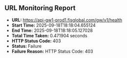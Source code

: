 ## URL Monitoring Report

- **URL:** https://api-gw1-prod1.fisglobal.com/gw/v1/health
- **Start Time:** 2025-09-18T18:18:04.655124
- **End Time:** 2025-09-18T18:18:05.127028
- **Total Time Taken:** 0.471904 seconds
- **HTTP Status Code:** 403
- **Status:** Failure
- **Failure Reason:** HTTP Status Code: 403
